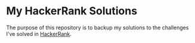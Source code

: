 # My HackerRank Solutions

The purpose of this repository is to backup my solutions to the challenges I've solved in [HackerRank](https://www.hackerrank.com/).
